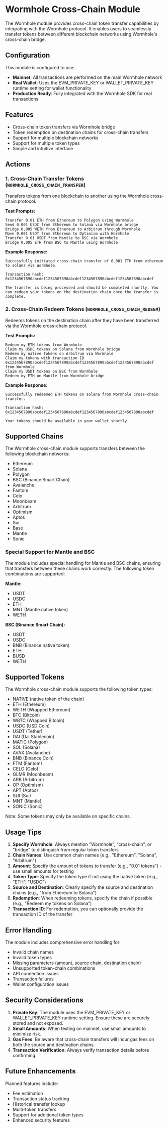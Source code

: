 # Wormhole Cross-Chain Module

The Wormhole module provides cross-chain token transfer capabilities by integrating with the Wormhole protocol. It enables users to seamlessly transfer tokens between different blockchain networks using Wormhole's cross-chain bridge.

## Configuration

This module is configured to use:
- **Mainnet**: All transactions are performed on the main Wormhole network
- **Real Wallet**: Uses the EVM_PRIVATE_KEY or WALLET_PRIVATE_KEY runtime setting for wallet functionality
- **Production Ready**: Fully integrated with the Wormhole SDK for real transactions

## Features

- Cross-chain token transfers via Wormhole bridge
- Token redemption on destination chains for cross-chain transfers
- Support for multiple blockchain networks
- Support for multiple token types
- Simple and intuitive interface

## Actions

### 1. Cross-Chain Transfer Tokens (`WORMHOLE_CROSS_CHAIN_TRANSFER`)

Transfers tokens from one blockchain to another using the Wormhole cross-chain protocol.

**Test Prompts:**
```
Transfer 0.01 ETH from Ethereum to Polygon using Wormhole
Send 0.001 USDC from Ethereum to Solana via Wormhole bridge
Bridge 0.005 WETH from Ethereum to Arbitrum through Wormhole
Move 0.001 USDT from Ethereum to Optimism with Wormhole
Transfer 0.01 USDT from Mantle to BSC via Wormhole
Bridge 0.005 ETH from BSC to Mantle using Wormhole
```

**Example Response:**
```
Successfully initiated cross-chain transfer of 0.001 ETH from ethereum to solana via Wormhole.

Transaction hash: 0x1234567890abcdef1234567890abcdef1234567890abcdef1234567890abcdef

The transfer is being processed and should be completed shortly. You can redeem your tokens on the destination chain once the transfer is complete.
```

### 2. Cross-Chain Redeem Tokens (`WORMHOLE_CROSS_CHAIN_REDEEM`)

Redeems tokens on the destination chain after they have been transferred via the Wormhole cross-chain protocol.

**Test Prompts:**
```
Redeem my ETH tokens from Wormhole
Claim my USDC tokens on Solana from Wormhole bridge
Redeem my native tokens on Arbitrum via Wormhole
Claim my tokens with transaction ID 0x1234567890abcdef1234567890abcdef1234567890abcdef1234567890abcdef from Wormhole
Claim my USDT tokens on BSC from Wormhole
Redeem my ETH on Mantle from Wormhole bridge
```

**Example Response:**
```
Successfully redeemed ETH tokens on solana from Wormhole cross-chain transfer.

Transaction hash: 0x1234567890abcdef1234567890abcdef1234567890abcdef1234567890abcdef

Your tokens should be available in your wallet shortly.
```

## Supported Chains

The Wormhole cross-chain module supports transfers between the following blockchain networks:

- Ethereum
- Solana
- Polygon
- BSC (Binance Smart Chain)
- Avalanche
- Fantom
- Celo
- Moonbeam
- Arbitrum
- Optimism
- Aptos
- Sui
- Base
- Mantle
- Sonic

### Special Support for Mantle and BSC

The module includes special handling for Mantle and BSC chains, ensuring that transfers between these chains work correctly. The following token combinations are supported:

**Mantle:**
- USDT
- USDC
- ETH
- MNT (Mantle native token)
- WETH

**BSC (Binance Smart Chain):**
- USDT
- USDC
- BNB (Binance native token)
- ETH
- BUSD
- WETH

## Supported Tokens

The Wormhole cross-chain module supports the following token types:

- NATIVE (native token of the chain)
- ETH (Ethereum)
- WETH (Wrapped Ethereum)
- BTC (Bitcoin)
- WBTC (Wrapped Bitcoin)
- USDC (USD Coin)
- USDT (Tether)
- DAI (Dai Stablecoin)
- MATIC (Polygon)
- SOL (Solana)
- AVAX (Avalanche)
- BNB (Binance Coin)
- FTM (Fantom)
- CELO (Celo)
- GLMR (Moonbeam)
- ARB (Arbitrum)
- OP (Optimism)
- APT (Aptos)
- SUI (Sui)
- MNT (Mantle)
- SONIC (Sonic)

Note: Some tokens may only be available on specific chains.

## Usage Tips

1. **Specify Wormhole**: Always mention "Wormhole", "cross-chain", or "bridge" to distinguish from regular token transfers
2. **Chain Names**: Use common chain names (e.g., "Ethereum", "Solana", "Arbitrum")
3. **Amount**: Specify the amount of tokens to transfer (e.g., "0.01 tokens") - use small amounts for testing
4. **Token Type**: Specify the token type if not using the native token (e.g., "ETH", "USDC")
5. **Source and Destination**: Clearly specify the source and destination chains (e.g., "from Ethereum to Solana")
6. **Redemption**: When redeeming tokens, specify the chain if possible (e.g., "Redeem my tokens on Solana")
7. **Transaction ID**: For redemption, you can optionally provide the transaction ID of the transfer

## Error Handling

The module includes comprehensive error handling for:
- Invalid chain names
- Invalid token types
- Missing parameters (amount, source chain, destination chain)
- Unsupported token-chain combinations
- API connection issues
- Transaction failures
- Wallet configuration issues

## Security Considerations

1. **Private Key**: The module uses the EVM_PRIVATE_KEY or WALLET_PRIVATE_KEY runtime setting. Ensure these are securely stored and not exposed.
2. **Small Amounts**: When testing on mainnet, use small amounts to minimize risk.
3. **Gas Fees**: Be aware that cross-chain transfers will incur gas fees on both the source and destination chains.
4. **Transaction Verification**: Always verify transaction details before confirming.

## Future Enhancements

Planned features include:
- Fee estimation
- Transaction status tracking
- Historical transfer lookup
- Multi-token transfers
- Support for additional token types
- Enhanced security features 